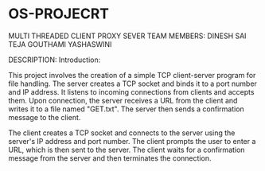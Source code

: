# OS-PROJECRT
MULTI THREADED CLIENT PROXY SEVER 
TEAM MEMBERS:
             DINESH
             SAI TEJA
             GOUTHAMI
             YASHASWINI
             
  DESCRIPTION:
  Introduction:

This project involves the creation of a simple TCP client-server program for file handling. The server creates a TCP socket and binds it to a port number and IP address. It listens to incoming connections from clients and accepts them. Upon connection, the server receives a URL from the client and writes it to a file named "GET.txt". The server then sends a confirmation message to the client.

The client creates a TCP socket and connects to the server using the server's IP address and port number. The client prompts the user to enter a URL, which is then sent to the server. The client waits for a confirmation message from the server and then terminates the connection.
